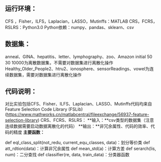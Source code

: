 ## 运行环境：

CFS ，Fisher，ILFS，Laplacian，LASSO，Mutinffs：MATLAB
CRS，FCRS，RSLRS：Python3.0
Python依赖：numpy、pandas、sklearn、csv

## 数据集：

anneal、GINA、hepatitis、letter、lymphography、zoo、Amazon initial 50 30 10000为离散数据集，不需要对数据集进行离散化操作
Healthy_Older_People2、htru2、ionosphere、sensorReadings、vowel为连续数据集，需要对数据集进行离散化操作

## 代码说明：

对比实验包括CFS、Fisher、ILFS、Laplacian、LASSO、Mutinffs代码均来自Feature Selection Code Library (FSLib)(https://www.mathworks.cn/matlabcentral/fileexchange/56937-feature-selection-library)
CRS、FCRS、RSLRS：
**输入：**csv类型的数据集（注意连续数据需要启动数据离散化的代码）
**输出：**非冗余属性、代码的效率、代码的精度
**主要函数：**

def eql_class_split(not_redu, current_equ_classes, data)：划分等价类
def att_rdtion(data)：计算非冗余属性
def mean_std(a)：计算方差
def serarch(lis, num)：二分查找
def classifier(re, data, train_data)：分类器函数